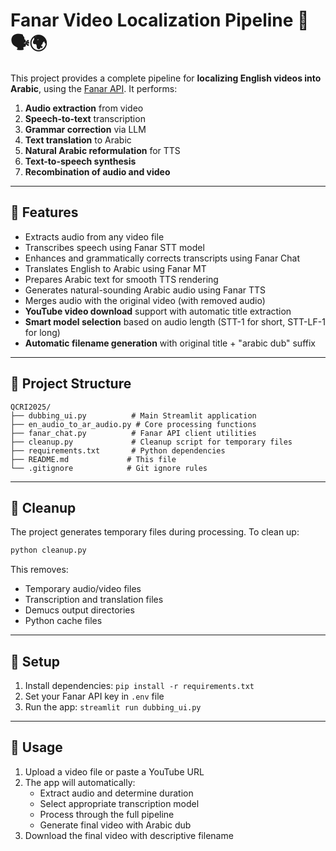 # Fanar Video Localization Pipeline 🎥🗣️🌍

This project provides a complete pipeline for **localizing English videos into Arabic**, using the [Fanar API](https://fanar.qa). It performs:

1. **Audio extraction** from video  
2. **Speech-to-text** transcription  
3. **Grammar correction** via LLM  
4. **Text translation** to Arabic  
5. **Natural Arabic reformulation** for TTS  
6. **Text-to-speech synthesis**  
7. **Recombination of audio and video**

---

## 🚀 Features

- Extracts audio from any video file
- Transcribes speech using Fanar STT model
- Enhances and grammatically corrects transcripts using Fanar Chat
- Translates English to Arabic using Fanar MT
- Prepares Arabic text for smooth TTS rendering
- Generates natural-sounding Arabic audio using Fanar TTS
- Merges audio with the original video (with removed audio)
- **YouTube video download** support with automatic title extraction
- **Smart model selection** based on audio length (STT-1 for short, STT-LF-1 for long)
- **Automatic filename generation** with original title + "arabic dub" suffix

---

## 📁 Project Structure

```
QCRI2025/
├── dubbing_ui.py          # Main Streamlit application
├── en_audio_to_ar_audio.py # Core processing functions
├── fanar_chat.py          # Fanar API client utilities
├── cleanup.py             # Cleanup script for temporary files
├── requirements.txt       # Python dependencies
├── README.md             # This file
└── .gitignore            # Git ignore rules
```

---

## 🧹 Cleanup

The project generates temporary files during processing. To clean up:

```bash
python cleanup.py
```

This removes:
- Temporary audio/video files
- Transcription and translation files
- Demucs output directories
- Python cache files

---

## 🔧 Setup

1. Install dependencies: `pip install -r requirements.txt`
2. Set your Fanar API key in `.env` file
3. Run the app: `streamlit run dubbing_ui.py`

---

## 📝 Usage

1. Upload a video file or paste a YouTube URL
2. The app will automatically:
   - Extract audio and determine duration
   - Select appropriate transcription model
   - Process through the full pipeline
   - Generate final video with Arabic dub
3. Download the final video with descriptive filename
